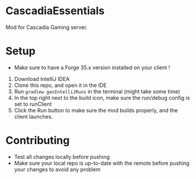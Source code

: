 # CascadiaEssentials
Mod for Cascadia Gaming server.

# Setup
* Make sure to have a Forge 35.x version installed on your client !
1. Download IntelliJ IDEA
2. Clone this repo, and open it in the IDE
3. Run ```gradlew genIntelliJRuns``` in the terminal (might take some time)
4. In the top right next to the build icon, make sure the run/debug config is set to runClient
5. Click the Run button to make sure the mod builds properly, and the client launches. 


# Contributing
* Test all changes locally before pushing
* Make sure your local repo is up-to-date with the remote before pushing your changes to avoid any problem
